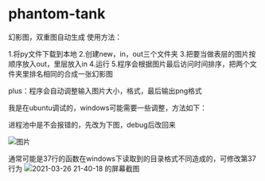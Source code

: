 # phantom-tank
幻影图，双重图自动生成
使用方法：

1.将py文件下载到本地
2.创建new，in，out三个文件夹
3.把要当做表层的图片按顺序放入out，里层放入in
4.运行
5.程序会根据图片最后访问时间排序，把两个文件夹里排名相同的合成一张幻影图

plus：程序会自动调整输入图片大小，格式，最后输出png格式

我是在ubuntu调试的，windows可能需要一些调整，方法如下：

进程池中是不会报错的，先改为下图，debug后改回来

![图片](https://user-images.githubusercontent.com/67435618/112637323-fbffd800-8e78-11eb-8675-5e99126792f4.png)

通常可能是37行的函数在windows下读取到的目录格式不同造成的，可修改第37行为
![2021-03-26 21-40-18 的屏幕截图](https://user-images.githubusercontent.com/67435618/112640043-ec35c300-8e7b-11eb-9e96-48bd5d8890aa.png)
